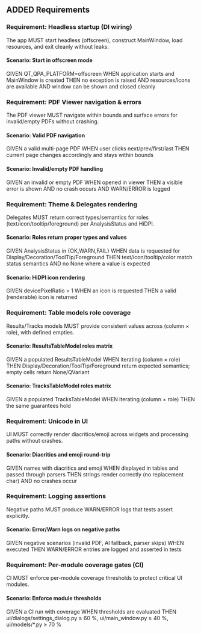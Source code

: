 ## ADDED Requirements

### Requirement: Headless startup (DI wiring)
The app MUST start headless (offscreen), construct MainWindow, load resources, and exit cleanly without leaks.
#### Scenario: Start in offscreen mode
GIVEN QT_QPA_PLATFORM=offscreen
WHEN application starts and MainWindow is created
THEN no exception is raised AND resources/icons are available AND window can be shown and closed cleanly

### Requirement: PDF Viewer navigation & errors
The PDF viewer MUST navigate within bounds and surface errors for invalid/empty PDFs without crashing.
#### Scenario: Valid PDF navigation
GIVEN a valid multi-page PDF
WHEN user clicks next/prev/first/last
THEN current page changes accordingly and stays within bounds
#### Scenario: Invalid/empty PDF handling
GIVEN an invalid or empty PDF
WHEN opened in viewer
THEN a visible error is shown AND no crash occurs AND WARN/ERROR is logged

### Requirement: Theme & Delegates rendering
Delegates MUST return correct types/semantics for roles (text/icon/tooltip/foreground) per AnalysisStatus and HiDPI.
#### Scenario: Roles return proper types and values
GIVEN AnalysisStatus in {OK,WARN,FAIL}
WHEN data is requested for Display/Decoration/ToolTip/Foreground
THEN text/icon/tooltip/color match status semantics AND no None where a value is expected
#### Scenario: HiDPI icon rendering
GIVEN devicePixelRatio > 1
WHEN an icon is requested
THEN a valid (renderable) icon is returned

### Requirement: Table models role coverage
Results/Tracks models MUST provide consistent values across (column × role), with defined empties.
#### Scenario: ResultsTableModel roles matrix
GIVEN a populated ResultsTableModel
WHEN iterating (column × role)
THEN Display/Decoration/ToolTip/Foreground return expected semantics; empty cells return None/QVariant
#### Scenario: TracksTableModel roles matrix
GIVEN a populated TracksTableModel
WHEN iterating (column × role)
THEN the same guarantees hold

### Requirement: Unicode in UI
UI MUST correctly render diacritics/emoji across widgets and processing paths without crashes.
#### Scenario: Diacritics and emoji round-trip
GIVEN names with diacritics and emoji
WHEN displayed in tables and passed through parsers
THEN strings render correctly (no replacement char) AND no crashes occur

### Requirement: Logging assertions
Negative paths MUST produce WARN/ERROR logs that tests assert explicitly.
#### Scenario: Error/Warn logs on negative paths
GIVEN negative scenarios (invalid PDF, AI fallback, parser skips)
WHEN executed
THEN WARN/ERROR entries are logged and asserted in tests

### Requirement: Per-module coverage gates (CI)
CI MUST enforce per-module coverage thresholds to protect critical UI modules.
#### Scenario: Enforce module thresholds
GIVEN a CI run with coverage
WHEN thresholds are evaluated
THEN ui/dialogs/settings_dialog.py ≥ 60 %, ui/main_window.py ≥ 40 %, ui/models/*.py ≥ 70 %
